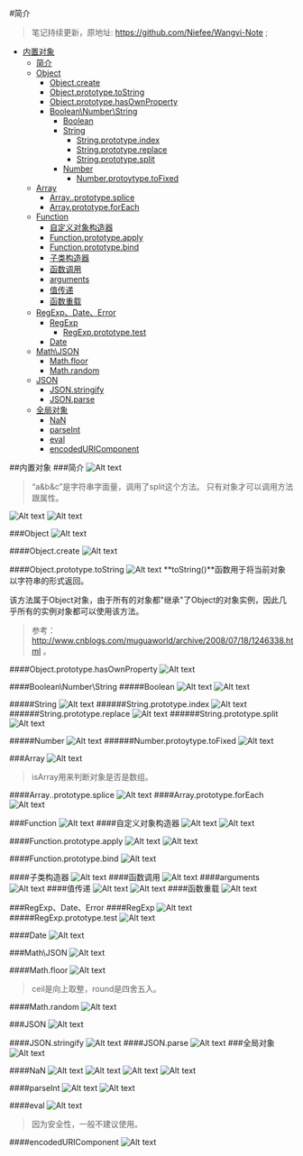 #简介

>笔记持续更新，原地址:  https://github.com/Niefee/Wangyi-Note ;

<ul>
<li><a href="#内置对象">内置对象</a><ul>
<li><a href="#简介">简介</a></li>
<li><a href="#object">Object</a><ul>
<li><a href="#objectcreate">Object.create</a></li>
<li><a href="#objectprototypetostring">Object.prototype.toString</a></li>
<li><a href="#objectprototypehasownproperty">Object.prototype.hasOwnProperty</a></li>
<li><a href="#booleannumberstring">Boolean\Number\String</a><ul>
<li><a href="#boolean">Boolean</a></li>
<li><a href="#string">String</a><ul>
<li><a href="#stringprototypeindex">String.prototype.index</a></li>
<li><a href="#stringprototypereplace">String.prototype.replace</a></li>
<li><a href="#stringprototypesplit">String.prototype.split</a></li>
</ul>
</li>
<li><a href="#number">Number</a><ul>
<li><a href="#numberprotoytypetofixed">Number.protoytype.toFixed</a></li>
</ul>
</li>
</ul>
</li>
</ul>
</li>
<li><a href="#array">Array</a><ul>
<li><a href="#arrayprototypesplice">Array..prototype.splice</a></li>
<li><a href="#arrayprototypeforeach">Array.prototype.forEach</a></li>
</ul>
</li>
<li><a href="#function">Function</a><ul>
<li><a href="#自定义对象构造器">自定义对象构造器</a></li>
<li><a href="#functionprototypeapply">Function.prototype.apply</a></li>
<li><a href="#functionprototypebind">Function.prototype.bind</a></li>
<li><a href="#子类构造器">子类构造器</a></li>
<li><a href="#函数调用">函数调用</a></li>
<li><a href="#arguments">arguments</a></li>
<li><a href="#值传递">值传递</a></li>
<li><a href="#函数重载">函数重载</a></li>
</ul>
</li>
<li><a href="#regexpdateerror">RegExp、Date、Error</a><ul>
<li><a href="#regexp">RegExp</a><ul>
<li><a href="#regexpprototypetest">RegExp.prototype.test</a></li>
</ul>
</li>
<li><a href="#date">Date</a></li>
</ul>
</li>
<li><a href="#mathjson">Math\JSON</a><ul>
<li><a href="#mathfloor">Math.floor</a></li>
<li><a href="#mathrandom">Math.random</a></li>
</ul>
</li>
<li><a href="#json">JSON</a><ul>
<li><a href="#jsonstringify">JSON.stringify</a></li>
<li><a href="#jsonparse">JSON.parse</a></li>
</ul>
</li>
<li><a href="#全局对象">全局对象</a><ul>
<li><a href="#nan">NaN</a></li>
<li><a href="#parseint">parseInt</a></li>
<li><a href="#eval">eval</a></li>
<li><a href="#encodeduricomponent">encodedURIComponent</a></li>
</ul>
</li>
</ul>
</li>
</ul>

##内置对象
###简介
![Alt text](img/1433922022267.png)
>“a&b&c”是字符串字面量，调用了split这个方法。
>只有对象才可以调用方法跟属性。

![Alt text](img/1433922237277.png)
![Alt text](img/1433922260426.png)

###Object
![Alt text](img/1433922481932.png)

####Object.create
![Alt text](img/1433922557728.png)

####Object.prototype.toString
![Alt text](img/1433922686031.png)
**toString()**函数用于将当前对象以字符串的形式返回。

该方法属于Object对象，由于所有的对象都"继承"了Object的对象实例，因此几乎所有的实例对象都可以使用该方法。

>参考：http://www.cnblogs.com/muguaworld/archive/2008/07/18/1246338.html 。

####Object.prototype.hasOwnProperty
![Alt text](img/1433922806161.png)

####Boolean\Number\String
#####Boolean
![Alt text](img/1433922986196.png)
![Alt text](img/1433923021597.png)

#####String
![Alt text](img/1433923110028.png)
######String.prototype.index
![Alt text](img/1433923260295.png)
######String.prototype.replace
![Alt text](img/1433923354187.png)
######String.prototype.split
![Alt text](img/1433923489489.png)

#####Number
![Alt text](img/1433923559529.png)
######Number.protoytype.toFixed
![Alt text](img/1433923617211.png)

###Array
![Alt text](img/1433936183877.png)
>isArray用来判断对象是否是数组。

####Array..prototype.splice
![Alt text](img/1433936335603.png)
####Array.prototype.forEach
![Alt text](img/1433939757622.png)

###Function
![Alt text](img/1433991291104.png)
####自定义对象构造器
![Alt text](img/1433991394990.png)
![Alt text](img/1433991431543.png)

####Function.prototype.apply
![Alt text](img/1433991515896.png)
![Alt text](img/1433991619220.png)

####Function.prototype.bind
![Alt text](img/1433991741784.png)

####子类构造器
![Alt text](img/1433991857270.png)
####函数调用
![Alt text](img/1433991923902.png)
####arguments
![Alt text](img/1433992050992.png)
####值传递
![Alt text](img/1433993217680.png)
![Alt text](img/1433993302806.png)
####函数重载
![Alt text](img/1433993597791.png)

###RegExp、Date、Error
####RegExp
![Alt text](img/1433993967360.png)
#####RegExp.prototype.test
![Alt text](img/1433994056828.png)

####Date
![Alt text](img/1433994095887.png)

###Math\JSON
![Alt text](img/1433994169601.png)

####Math.floor
![Alt text](img/1433994217144.png)
>ceil是向上取整，round是四舍五入。

####Math.random
![Alt text](img/1433994281869.png)

###JSON
![Alt text](img/1433994302024.png)

####JSON.stringify
![Alt text](img/1433994346099.png)
####JSON.parse
![Alt text](img/1433994743203.png)
###全局对象
![Alt text](img/1433994810288.png)

####NaN
![Alt text](img/1433994846574.png)
![Alt text](img/1433994861754.png)
![Alt text](img/1433994873091.png)
![Alt text](img/1433994894141.png)

####parseInt
![Alt text](img/1433994939256.png)
![Alt text](img/1433994950853.png)

####eval
![Alt text](img/1433994997101.png)
>因为安全性，一般不建议使用。

####encodedURIComponent
![Alt text](img/1433995122302.png)



